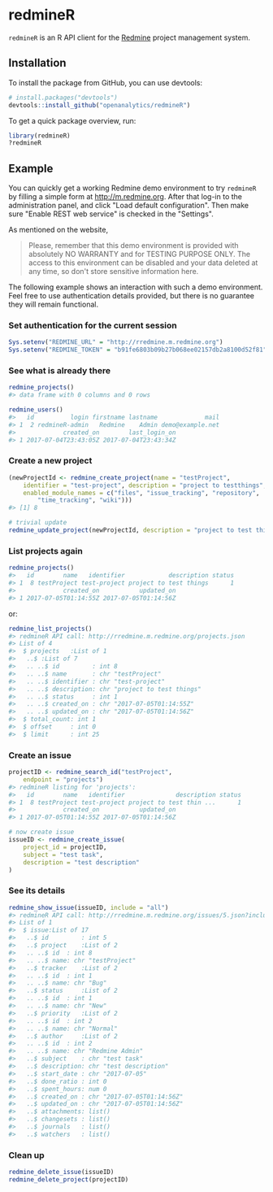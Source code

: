 <!-- README.md is generated from README.Rmd. Please edit that file -->
redmineR
========

`redmineR` is an R API client for the [Redmine](http://www.redmine.org) project management system.

Installation
------------

To install the package from GitHub, you can use devtools:

``` r
# install.packages("devtools")
devtools::install_github("openanalytics/redmineR")
```

To get a quick package overview, run:

``` r
library(redmineR)
?redmineR
```

Example
-------

You can quickly get a working Redmine demo environment to try `redmineR` by filling a simple form at <http://m.redmine.org>. After that log-in to the administration panel, and click "Load default configuration". Then make sure "Enable REST web service" is checked in the "Settings".

As mentioned on the website,

> Please, remember that this demo environment is provided with absolutely NO WARRANTY and for TESTING PURPOSE ONLY. The access to this environment can be disabled and your data deleted at any time, so don't store sensitive information here.

The following example shows an interaction with such a demo environment. Feel free to use authentication details provided, but there is no guarantee they will remain functional.

### Set authentication for the current session

``` r
Sys.setenv("REDMINE_URL" = "http://rredmine.m.redmine.org")
Sys.setenv("REDMINE_TOKEN" = "b91fe6803b09b27b068ee02157db2a8100d52f81")
```

### See what is already there

``` r
redmine_projects()
#> data frame with 0 columns and 0 rows

redmine_users()
#>   id          login firstname lastname             mail
#> 1  2 redmineR-admin   Redmine    Admin demo@example.net
#>             created_on        last_login_on
#> 1 2017-07-04T23:43:05Z 2017-07-04T23:43:34Z
```

### Create a new project

``` r
(newProjectId <- redmine_create_project(name = "testProject",
    identifier = "test-project", description = "project to testthings",
    enabled_module_names = c("files", "issue_tracking", "repository", 
        "time_tracking", "wiki")))
#> [1] 8

# trivial update
redmine_update_project(newProjectId, description = "project to test things")
```

### List projects again

``` r
redmine_projects()
#>   id        name   identifier            description status
#> 1  8 testProject test-project project to test things      1
#>             created_on           updated_on
#> 1 2017-07-05T01:14:55Z 2017-07-05T01:14:56Z
```

or:

``` r
redmine_list_projects()
#> redmineR API call: http://rredmine.m.redmine.org/projects.json 
#> List of 4
#>  $ projects   :List of 1
#>   ..$ :List of 7
#>   .. ..$ id         : int 8
#>   .. ..$ name       : chr "testProject"
#>   .. ..$ identifier : chr "test-project"
#>   .. ..$ description: chr "project to test things"
#>   .. ..$ status     : int 1
#>   .. ..$ created_on : chr "2017-07-05T01:14:55Z"
#>   .. ..$ updated_on : chr "2017-07-05T01:14:56Z"
#>  $ total_count: int 1
#>  $ offset     : int 0
#>  $ limit      : int 25
```

### Create an issue

``` r
projectID <- redmine_search_id("testProject", 
    endpoint = "projects")
#> redmineR listing for 'projects':
#>   id        name   identifier              description status
#> 1  8 testProject test-project project to test thin ...      1
#>             created_on           updated_on
#> 1 2017-07-05T01:14:55Z 2017-07-05T01:14:56Z

# now create issue
issueID <- redmine_create_issue(
    project_id = projectID, 
    subject = "test task", 
    description = "test description"
)
```

### See its details

``` r
redmine_show_issue(issueID, include = "all")
#> redmineR API call: http://rredmine.m.redmine.org/issues/5.json?include=children,attachments,relations,changesets,journals,watchers 
#> List of 1
#>  $ issue:List of 17
#>   ..$ id         : int 5
#>   ..$ project    :List of 2
#>   .. ..$ id  : int 8
#>   .. ..$ name: chr "testProject"
#>   ..$ tracker    :List of 2
#>   .. ..$ id  : int 1
#>   .. ..$ name: chr "Bug"
#>   ..$ status     :List of 2
#>   .. ..$ id  : int 1
#>   .. ..$ name: chr "New"
#>   ..$ priority   :List of 2
#>   .. ..$ id  : int 2
#>   .. ..$ name: chr "Normal"
#>   ..$ author     :List of 2
#>   .. ..$ id  : int 2
#>   .. ..$ name: chr "Redmine Admin"
#>   ..$ subject    : chr "test task"
#>   ..$ description: chr "test description"
#>   ..$ start_date : chr "2017-07-05"
#>   ..$ done_ratio : int 0
#>   ..$ spent_hours: num 0
#>   ..$ created_on : chr "2017-07-05T01:14:56Z"
#>   ..$ updated_on : chr "2017-07-05T01:14:56Z"
#>   ..$ attachments: list()
#>   ..$ changesets : list()
#>   ..$ journals   : list()
#>   ..$ watchers   : list()
```

### Clean up

``` r
redmine_delete_issue(issueID)
redmine_delete_project(projectID)
```
